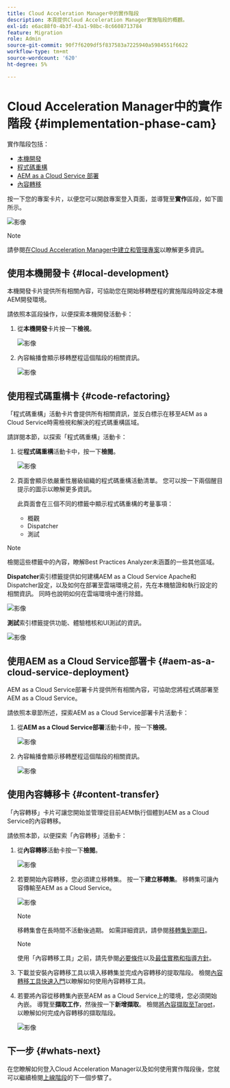 ```yaml
---
title: Cloud Acceleration Manager中的實作階段
description: 本頁提供Cloud Acceleration Manager實施階段的概觀。
exl-id: e6ac88f0-4b3f-43a1-98bc-8c6608713784
feature: Migration
role: Admin
source-git-commit: 90f7f6209df5f837583a7225940a5984551f6622
workflow-type: tm+mt
source-wordcount: '620'
ht-degree: 5%

---
```


# Cloud Acceleration Manager中的實作階段 {#implementation-phase-cam}

實作階段包括：

* [本機開發](#local-development)
* [程式碼重構](#code-refactoring)
* [AEM as a Cloud Service 部署](#aem-as-a-cloud-service-deployment)
* [內容轉移](#content-transfer)


按一下您的專案卡片，以便您可以開啟專案登入頁面，並導覽至&#x200B;**實作**&#x200B;區段，如下圖所示。

![影像](/help/journey-migration/cloud-acceleration-manager/assets/implementation-1.png)

>[!NOTE]
>請參閱[在Cloud Acceleration Manager中建立和管理專案](getting-started-cam.md#create-project)以瞭解更多資訊。


## 使用本機開發卡 {#local-development}

本機開發卡片提供所有相關內容，可協助您在開始移轉歷程的實施階段時設定本機AEM開發環境。

請依照本區段操作，以便探索本機開發活動卡：

1. 從&#x200B;**本機開發**&#x200B;卡片按一下&#x200B;**檢視**。

   ![影像](/help/journey-migration/cloud-acceleration-manager/assets/implementation-2.png)

1. 內容輪播會顯示移轉歷程這個階段的相關資訊。

   ![影像](/help/journey-migration/cloud-acceleration-manager/assets/implementation-3.png)


## 使用程式碼重構卡 {#code-refactoring}

「程式碼重構」活動卡片會提供所有相關資訊，並反白標示在移至AEM as a Cloud Service時需檢視和解決的程式碼重構區域。

請詳閱本節，以探索「程式碼重構」活動卡：

1. 從&#x200B;**程式碼重構**&#x200B;活動卡中，按一下&#x200B;**檢閱**。

   ![影像](/help/journey-migration/cloud-acceleration-manager/assets/implementation-4.png)

1. 頁面會顯示依嚴重性層級組織的程式碼重構活動清單。 您可以按一下兩個醒目提示的圖示以瞭解更多資訊。

   此頁面會在三個不同的標籤中顯示程式碼重構的考量事項：

   * 概觀
   * Dispatcher
   * 測試

>[!NOTE]
>檢閱這些標籤中的內容，瞭解Best Practices Analyzer未涵蓋的一些其他區域。

**Dispatcher**&#x200B;索引標籤提供如何建構AEM as a Cloud Service Apache和Dispatcher設定，以及如何在部署至雲端環境之前，先在本機驗證和執行設定的相關資訊。 同時也說明如何在雲端環境中進行除錯。

![影像](/help/journey-migration/cloud-acceleration-manager/assets/coderefactoring-2.png)

**測試**&#x200B;索引標籤提供功能、體驗稽核和UI測試的資訊。

![影像](/help/journey-migration/cloud-acceleration-manager/assets/coderefactoring-3.png)


## 使用AEM as a Cloud Service部署卡 {#aem-as-a-cloud-service-deployment}

AEM as a Cloud Service部署卡片提供所有相關內容，可協助您將程式碼部署至AEM as a Cloud Service。

請依照本章節所述，探索AEM as a Cloud Service部署卡片活動卡：

1. 從&#x200B;**AEM as a Cloud Service部署**&#x200B;活動卡中，按一下&#x200B;**檢視**。

   ![影像](/help/journey-migration/cloud-acceleration-manager/assets/implementation-6.png)

1. 內容輪播會顯示移轉歷程這個階段的相關資訊。

   ![影像](/help/journey-migration/cloud-acceleration-manager/assets/aem-deployment-card.png)


## 使用內容轉移卡 {#content-transfer}

「內容轉移」卡片可讓您開始並管理從目前AEM執行個體到AEM as a Cloud Service的內容轉移。

請依照本節，以便探索「內容轉移」活動卡：

1. 從&#x200B;**內容轉移**&#x200B;活動卡按一下&#x200B;**檢閱**。

   ![影像](/help/journey-migration/cloud-acceleration-manager/assets/contenttransfer-1.png)

1. 若要開始內容轉移，您必須建立移轉集。 按一下&#x200B;**建立移轉集**。 移轉集可讓內容傳輸至AEM as a Cloud Service。

   ![影像](/help/journey-migration/cloud-acceleration-manager/assets/contenttransfer-2.png)

   >[!NOTE]
   >移轉集會在長時間不活動後過期。 如需詳細資訊，請參閱[移轉集到期日](/help/journey-migration/content-transfer-tool/using-content-transfer-tool/overview-content-transfer-tool.md#migration-set-expiry)。

   >[!NOTE]
   >使用「內容轉移工具」之前，請先參閱[必要條件](https://experienceleague.adobe.com/docs/experience-manager-cloud-service/content/migration-journey/cloud-migration/content-transfer-tool/prerequisites-content-transfer-tool.html)以及[最佳實務和指導方針](https://experienceleague.adobe.com/docs/experience-manager-cloud-service/content/migration-journey/cloud-migration/content-transfer-tool/overview-content-transfer-tool.html)。

1. 下載並安裝內容轉移工具以填入移轉集並完成內容轉移的提取階段。 檢閱[內容轉移工具快速入門](https://experienceleague.adobe.com/docs/experience-manager-cloud-service/content/migration-journey/cloud-migration/content-transfer-tool/getting-started-content-transfer-tool.html?lang=zh-Hant)以瞭解如何使用內容轉移工具。

1. 若要將內容從移轉集內嵌至AEM as a Cloud Service上的環境，您必須開始內嵌。 導覽至&#x200B;**擷取工作**，然後按一下&#x200B;**新增擷取**。 檢閱[將內容擷取至Target](/help/journey-migration/content-transfer-tool/using-content-transfer-tool/ingesting-content.md)，以瞭解如何完成內容轉移的擷取階段。

   ![影像](/help/journey-migration/cloud-acceleration-manager/assets/contenttransfer-3.png)

<!--### Estimating Content Transfer Time {#calculating}

A Content Transfer Tool calculator has been provided to estimate how long it could take to complete the content transfer activity. You can use the content repository size slider to select the size that applies to your project. The transfer times vary for the extraction and ingestion phases. 

   ![image](/help/journey-migration/cloud-acceleration-manager/assets/contenttransfer-4.png)

   >[!NOTE]
   >These times are estimates only. Factor such as network speeds and time to scale up instances have not been accounted for in these estimates.

To estimate the size of the AEM Repository, you can run the Disk Usage report under `http://HOST:PORT/etc/reports/diskusage.html`. 

You can also estimate the size of specific repository paths by using the `path` parameter, for example, `http://HOST:PORT/etc/reports/diskusage.html?path=/content/dam`. -->

## 下一步 {#whats-next}

在您瞭解如何登入Cloud Acceleration Manager以及如何使用實作階段後，您就可以繼續檢閱[上線階段](https://experienceleague.adobe.com/docs/experience-manager-cloud-service/content/migration-journey/cloud-acceleration-manager/using-cam/cam-golive-phase.html)的下一個步驟了。
